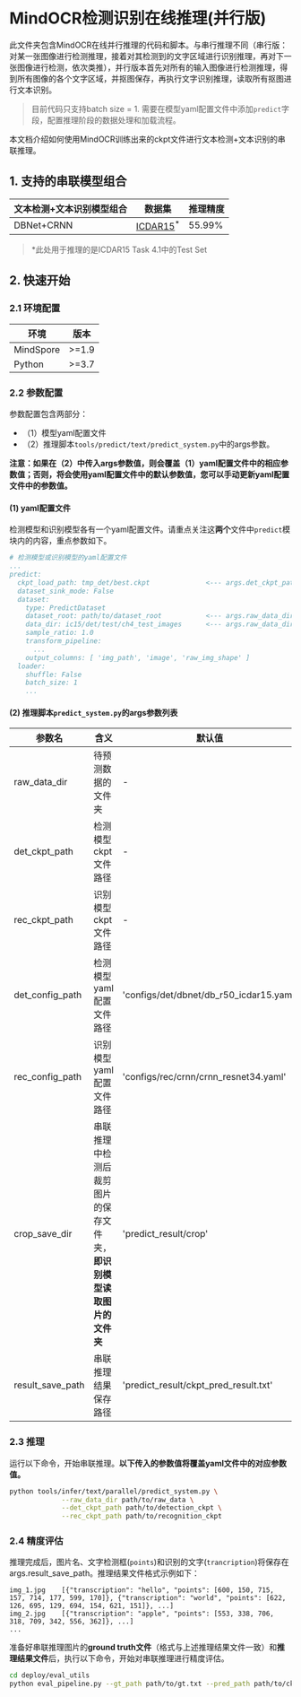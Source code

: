 # MindOCR检测识别在线推理(并行版)

此文件夹包含MindOCR在线并行推理的代码和脚本。与串行推理不同（串行版：对某一张图像进行检测推理，接着对其检测到的文字区域进行识别推理，再对下一张图像进行检测，依次类推），并行版本首先对所有的输入图像进行检测推理，得到所有图像的各个文字区域，并抠图保存，再执行文字识别推理，读取所有抠图进行文本识别。
> 目前代码只支持batch size = 1.
> 需要在模型yaml配置文件中添加`predict`字段，配置推理阶段的数据处理和加载流程。

本文档介绍如何使用MindOCR训练出来的ckpt文件进行文本检测+文本识别的串联推理。

## 1. 支持的串联模型组合

| 文本检测+文本识别模型组合 | 数据集                                                               | 推理精度    |
|---------------|-------------------------------------------------------------------|---------|
| DBNet+CRNN    | [ICDAR15](https://rrc.cvc.uab.es/?ch=4&com=downloads)<sup>*</sup> | 55.99%  |

> *此处用于推理的是ICDAR15 Task 4.1中的Test Set

## 2. 快速开始

### 2.1 环境配置

| 环境        | 版本    |
|-----------|-------|
| MindSpore | >=1.9 |
| Python    | >=3.7 |


### 2.2 参数配置

参数配置包含两部分：
- （1）模型yaml配置文件
- （2）推理脚本`tools/predict/text/predict_system.py`中的args参数。

**注意：如果在（2）中传入args参数值，则会覆盖（1）yaml配置文件中的相应参数值；否则，将会使用yaml配置文件中的默认参数值，您可以手动更新yaml配置文件中的参数值。**

#### (1) yaml配置文件

   检测模型和识别模型各有一个yaml配置文件。请重点关注这**两个**文件中`predict`模块内的内容，重点参数如下。

   ```yaml
   # 检测模型或识别模型的yaml配置文件
   ...
   predict:
     ckpt_load_path: tmp_det/best.ckpt              <--- args.det_ckpt_path覆盖检测yaml, args.rec_ckpt_path覆盖识别yaml; 或手动更新该值
     dataset_sink_mode: False
     dataset:
       type: PredictDataset
       dataset_root: path/to/dataset_root           <--- args.raw_data_dir覆盖检测yaml, args.crop_save_dir覆盖识别yaml; 或手动更新该值
       data_dir: ic15/det/test/ch4_test_images      <--- args.raw_data_dir覆盖检测yaml, args.crop_save_dir覆盖识别yaml; 或手动更新该值
       sample_ratio: 1.0
       transform_pipeline:
         ...
       output_columns: [ 'img_path', 'image', 'raw_img_shape' ]
     loader:
       shuffle: False
       batch_size: 1
       ...
   ```

#### (2) 推理脚本`predict_system.py`的args参数列表

   | 参数名            | 含义                                   | 默认值                                     |
   |--------------------------------------|-----------------------------------------| -------- |
   | raw_data_dir   | 待预测数据的文件夹                            | -                                       |
   | det_ckpt_path  | 检测模型ckpt文件路径                         | -                                       |
   | rec_ckpt_path  | 识别模型ckpt文件路径                         | -                                       |
   | det_config_path | 检测模型yaml配置文件路径                       | 'configs/det/dbnet/db_r50_icdar15.yaml' |
   | rec_config_path | 识别模型yaml配置文件路径                       | 'configs/rec/crnn/crnn_resnet34.yaml'   |
   | crop_save_dir  | 串联推理中检测后裁剪图片的保存文件夹，**即识别模型读取图片的文件夹** | 'predict_result/crop'                   |
   | result_save_path | 串联推理结果保存路径                           | 'predict_result/ckpt_pred_result.txt'   |


### 2.3 推理

   运行以下命令，开始串联推理。**以下传入的参数值将覆盖yaml文件中的对应参数值。**

   ```bash
   python tools/infer/text/parallel/predict_system.py \
                --raw_data_dir path/to/raw_data \
                --det_ckpt_path path/to/detection_ckpt \
                --rec_ckpt_path path/to/recognition_ckpt
   ```

### 2.4 精度评估

   推理完成后，图片名、文字检测框(`points`)和识别的文字(`trancription`)将保存在args.result_save_path。推理结果文件格式示例如下：
   ```text
   img_1.jpg	[{"transcription": "hello", "points": [600, 150, 715, 157, 714, 177, 599, 170]}, {"transcription": "world", "points": [622, 126, 695, 129, 694, 154, 621, 151]}, ...]
   img_2.jpg	[{"transcription": "apple", "points": [553, 338, 706, 318, 709, 342, 556, 362]}, ...]
   ...
   ```

   准备好串联推理图片的**ground truth文件**（格式与上述推理结果文件一致）和**推理结果文件**后，执行以下命令，开始对串联推理进行精度评估。
   ```bash
   cd deploy/eval_utils
   python eval_pipeline.py --gt_path path/to/gt.txt --pred_path path/to/ckpt_pred_result.txt
   ```

